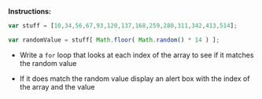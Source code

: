 **Instructions:**

  ```javascript
  var stuff = [10,34,56,67,93,120,137,168,259,280,311,342,413,514];

  var randomValue = stuff[ Math.floor( Math.random() * 14 ) ];
  ```

  * Write a `for` loop that looks at each index of the array to see if it matches the random value

  * If it does match the random value display an alert box with the index of the array and the value
